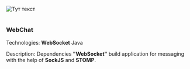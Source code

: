 ![Тут текст](https://metamug.com/article/images/websocket-java.jpg)


#

### WebChat 

 Technologies: **WebSocket** Java
 
 Description: Dependencies **"WebSocket"** build application for messaging with the help of **SockJS** and **STOMP**.

#####
